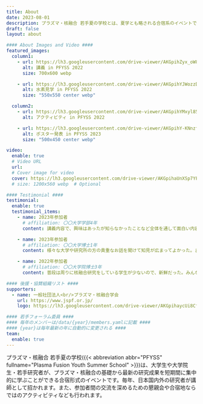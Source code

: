 ```yaml
---
title: About
date: 2023-08-01
description: プラズマ・核融合 若手夏の学校とは、夏学とも略される合宿系のイベントです。プラズマ・核融合に関わる学生や若手研究者たちが、講義やディスカッションを通じて刺激を与え、交流し合うことを開催の目的としています。
draft: false
layout: about

#### About Images and Video ####
featured_images:
  column1:
    - url: https://lh3.googleusercontent.com/drive-viewer/AKGpihZyx_oW8Oq09meYmbP0mwd3dVNxhqW5bLIg33mnSxYewssC7IcJ2OKNZbrdIKJMMR3Ox9J3gjxys1UT9ZlhYRJY54j0EA=s1600
      alt: 講義 in PFYSS 2022
      size: 700x600 webp

    - url: https://lh3.googleusercontent.com/drive-viewer/AKGpihYJWozzDZoF-d1mtFP-PVsGyeB1Cpzlb_nyWNUy-NS9aSyYHBryeS4ZFS0U-mIWWFI65-7l4GcwSCv2lrDptD8IwH_MFQ=s1600
      alt: 水素見学 in PFYSS 2022
      size: "550x550 center webp"

  column2:
    - url: https://lh3.googleusercontent.com/drive-viewer/AKGpihYMxyl8524dWGCMNq3mnF8YoZ1Fq8t4azsPDNxx_qEMVu3wQDEr_PMRdq34_RY1Vb-5DT8t0b-G6D-x3aQ0chm4Agj-=s1600
      alt: アクティビティ in PFYSS 2022

    - url: https://lh3.googleusercontent.com/drive-viewer/AKGpihY-KNnzffD-srU_9vtz0ji6g-Vh6JHTb3vzmQp-X7FvwvoguEiuWR_u3mE-yVr6_5DwVoQJY4kOwYgGzRZyu6rnDQID=s1600
      alt: ポスター発表 in PFYSS 2023
      size: "500x450 center webp"

video:
  enable: true
  # Video URL
  url:
  # Cover image for video
  cover: https://lh3.googleusercontent.com/drive-viewer/AKGpihaUnXSp7YFeUPasm35U4qaGxDdKA8pMeDKCCZwQkSPoxgu04TUeQ-UPLu_zyUcsbodiHeCarcZE0t1Ex7Lwd2e5ZK_k9g=s1600
  # size: 1200x560 webp  # Optional

#### Testimonial ####
testimonial:
  enable: true
  testimonial_items:
    - name: 2023年参加者
      # affiliation: 〇〇大学学部4年
      content: 講義内容で、興味はあったが知らなかったことなど全体を通して面白い内容だったと思います。OIST見学も学内や研究室を見学でき非常に良い刺激になりました。BBQは他大学の学生と親睦を深めるいい機会でした。次回も開催して欲しいです。宿泊施設の寝床だけはもう少し良いところが良かったです。ただ、一部屋の人数が多いというのはいろんな人と話す機会になってよかったです。

    - name: 2023年参加者
      # affiliation: 〇〇大学博士1年
      content: 様々な大学や研究所の方の貴重なお話を聞けて知見が広まってよかった。また、他大学の人と交流ができ、同じ分野の研究をしている人達のポスター発表を見て刺激になった。

    - name: 2022年参加者
      # affiliation: 〇〇大学院博士3年
      content: 普段は周りに核融合研究をしている学生が少ないので、新鮮だった。みんなレベルが高く、刺激になった。ITERについてもインターンの話からぶっちゃけた内情まで聞くことができ、良かった。

#### 後援・協賛組織リスト ####
supporters:
  - name: 一般社団法人<br/>プラズマ・核融合学会
    url: https://www.jspf.or.jp/
    logo: https://lh3.googleusercontent.com/drive-viewer/AKGpihaycUi8Cf-cZxtTzml61--1g5OC9ETes-t4fH0Lyoy6VeS-nfvSB31JPkmql_bGhmAn37zFW-KtdD5zDJBUcwVojnV-kg=s1600

#### 若手フォーラム委員 ####
#### 毎年のメンバーは/data/{year}/members.yamlに記載 ####
#### {year}は毎年最新の年に自動的に変更される ####
team:
  enable: true
---
```


プラズマ・核融合 若手夏の学校({{< abbreviation abbr="PFYSS" fullname="Plasma Fusion Youth Summer School" >}})は、大学生や大学院生・若手研究者が、プラズマ・核融合の基礎から最新の研究成果を短期間に集中的に学ぶことができる合宿形式のイベントです。毎年、日本国内外の研究者が講師として招かれます。また、参加者間の交流を深めるための懇親会や合宿地ならではのアクティビティなども行われます。
